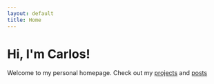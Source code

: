 ```yaml
---
layout: default
title: Home
---
```


# Hi, I'm Carlos!
Welcome to my personal homepage. Check out my [projects](projects.html) and [posts](posts.html)
